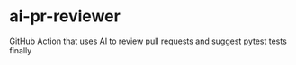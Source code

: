 # ai-pr-reviewer
GitHub Action that uses AI to review pull requests and suggest pytest tests
finally
